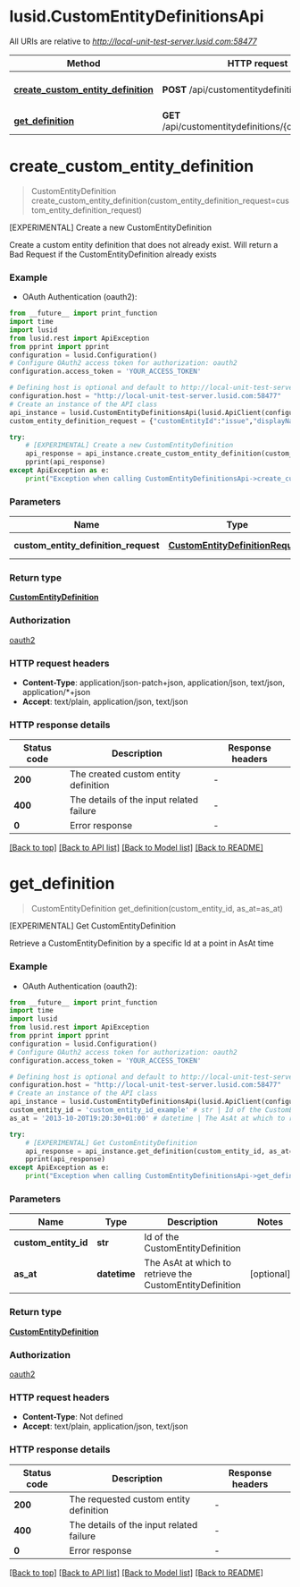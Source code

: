 # lusid.CustomEntityDefinitionsApi

All URIs are relative to *http://local-unit-test-server.lusid.com:58477*

Method | HTTP request | Description
------------- | ------------- | -------------
[**create_custom_entity_definition**](CustomEntityDefinitionsApi.md#create_custom_entity_definition) | **POST** /api/customentitydefinitions | [EXPERIMENTAL] Create a new CustomEntityDefinition
[**get_definition**](CustomEntityDefinitionsApi.md#get_definition) | **GET** /api/customentitydefinitions/{customEntityId} | [EXPERIMENTAL] Get CustomEntityDefinition


# **create_custom_entity_definition**
> CustomEntityDefinition create_custom_entity_definition(custom_entity_definition_request=custom_entity_definition_request)

[EXPERIMENTAL] Create a new CustomEntityDefinition

Create a custom entity definition that does not already exist. Will return a Bad Request if the CustomEntityDefinition already exists

### Example

* OAuth Authentication (oauth2):
```python
from __future__ import print_function
import time
import lusid
from lusid.rest import ApiException
from pprint import pprint
configuration = lusid.Configuration()
# Configure OAuth2 access token for authorization: oauth2
configuration.access_token = 'YOUR_ACCESS_TOKEN'

# Defining host is optional and default to http://local-unit-test-server.lusid.com:58477
configuration.host = "http://local-unit-test-server.lusid.com:58477"
# Create an instance of the API class
api_instance = lusid.CustomEntityDefinitionsApi(lusid.ApiClient(configuration))
custom_entity_definition_request = {"customEntityId":"issue","displayName":"Issue","description":"Represents an issue in the system","fieldSchema":[{"name":"Assigned","temporality":"Bitemporal","type":"bool","required":true},{"name":"Status","temporality":"Bitemporal","type":"string","required":true},{"name":"Effort In Days","temporality":"Monotemporal","type":"number","required":false},{"name":"DateCreated","temporality":"Monotemporal","type":"datetime","required":true}]} # CustomEntityDefinitionRequest | The CustomEntityDefinitionRequest (optional)

try:
    # [EXPERIMENTAL] Create a new CustomEntityDefinition
    api_response = api_instance.create_custom_entity_definition(custom_entity_definition_request=custom_entity_definition_request)
    pprint(api_response)
except ApiException as e:
    print("Exception when calling CustomEntityDefinitionsApi->create_custom_entity_definition: %s\n" % e)
```

### Parameters

Name | Type | Description  | Notes
------------- | ------------- | ------------- | -------------
 **custom_entity_definition_request** | [**CustomEntityDefinitionRequest**](CustomEntityDefinitionRequest.md)| The CustomEntityDefinitionRequest | [optional] 

### Return type

[**CustomEntityDefinition**](CustomEntityDefinition.md)

### Authorization

[oauth2](../README.md#oauth2)

### HTTP request headers

 - **Content-Type**: application/json-patch+json, application/json, text/json, application/*+json
 - **Accept**: text/plain, application/json, text/json

### HTTP response details
| Status code | Description | Response headers |
|-------------|-------------|------------------|
**200** | The created custom entity definition |  -  |
**400** | The details of the input related failure |  -  |
**0** | Error response |  -  |

[[Back to top]](#) [[Back to API list]](../README.md#documentation-for-api-endpoints) [[Back to Model list]](../README.md#documentation-for-models) [[Back to README]](../README.md)

# **get_definition**
> CustomEntityDefinition get_definition(custom_entity_id, as_at=as_at)

[EXPERIMENTAL] Get CustomEntityDefinition

Retrieve a CustomEntityDefinition by a specific Id at a point in AsAt time

### Example

* OAuth Authentication (oauth2):
```python
from __future__ import print_function
import time
import lusid
from lusid.rest import ApiException
from pprint import pprint
configuration = lusid.Configuration()
# Configure OAuth2 access token for authorization: oauth2
configuration.access_token = 'YOUR_ACCESS_TOKEN'

# Defining host is optional and default to http://local-unit-test-server.lusid.com:58477
configuration.host = "http://local-unit-test-server.lusid.com:58477"
# Create an instance of the API class
api_instance = lusid.CustomEntityDefinitionsApi(lusid.ApiClient(configuration))
custom_entity_id = 'custom_entity_id_example' # str | Id of the CustomEntityDefinition
as_at = '2013-10-20T19:20:30+01:00' # datetime | The AsAt at which to retrieve the CustomEntityDefinition (optional)

try:
    # [EXPERIMENTAL] Get CustomEntityDefinition
    api_response = api_instance.get_definition(custom_entity_id, as_at=as_at)
    pprint(api_response)
except ApiException as e:
    print("Exception when calling CustomEntityDefinitionsApi->get_definition: %s\n" % e)
```

### Parameters

Name | Type | Description  | Notes
------------- | ------------- | ------------- | -------------
 **custom_entity_id** | **str**| Id of the CustomEntityDefinition | 
 **as_at** | **datetime**| The AsAt at which to retrieve the CustomEntityDefinition | [optional] 

### Return type

[**CustomEntityDefinition**](CustomEntityDefinition.md)

### Authorization

[oauth2](../README.md#oauth2)

### HTTP request headers

 - **Content-Type**: Not defined
 - **Accept**: text/plain, application/json, text/json

### HTTP response details
| Status code | Description | Response headers |
|-------------|-------------|------------------|
**200** | The requested custom entity definition |  -  |
**400** | The details of the input related failure |  -  |
**0** | Error response |  -  |

[[Back to top]](#) [[Back to API list]](../README.md#documentation-for-api-endpoints) [[Back to Model list]](../README.md#documentation-for-models) [[Back to README]](../README.md)

